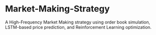 # Market-Making-Strategy
A High-Frequency Market Making strategy using order book simulation, LSTM-based price prediction, and Reinforcement Learning optimization.
